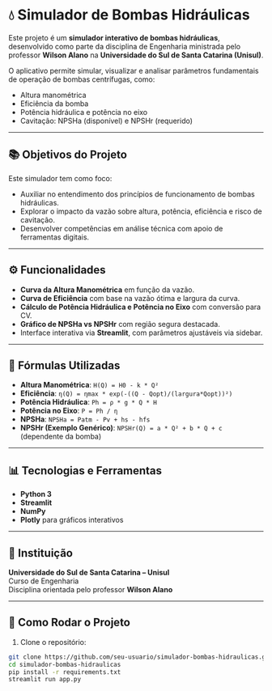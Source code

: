 # 💧 Simulador de Bombas Hidráulicas

Este projeto é um **simulador interativo de bombas hidráulicas**, desenvolvido como parte da disciplina de Engenharia ministrada pelo professor **Wilson Alano** na **Universidade do Sul de Santa Catarina (Unisul)**.

O aplicativo permite simular, visualizar e analisar parâmetros fundamentais de operação de bombas centrífugas, como:

- Altura manométrica
- Eficiência da bomba
- Potência hidráulica e potência no eixo
- Cavitação: NPSHa (disponível) e NPSHr (requerido)

---

## 📚 Objetivos do Projeto

Este simulador tem como foco:

- Auxiliar no entendimento dos princípios de funcionamento de bombas hidráulicas.
- Explorar o impacto da vazão sobre altura, potência, eficiência e risco de cavitação.
- Desenvolver competências em análise técnica com apoio de ferramentas digitais.

---

## ⚙️ Funcionalidades

- **Curva da Altura Manométrica** em função da vazão.
- **Curva de Eficiência** com base na vazão ótima e largura da curva.
- **Cálculo de Potência Hidráulica e Potência no Eixo** com conversão para CV.
- **Gráfico de NPSHa vs NPSHr** com região segura destacada.
- Interface interativa via **Streamlit**, com parâmetros ajustáveis via sidebar.

---

## 🧠 Fórmulas Utilizadas

- **Altura Manométrica**: `H(Q) = H0 - k * Q²`
- **Eficiência**: `η(Q) = ηmax * exp(-((Q - Qopt)/(largura*Qopt))²)`
- **Potência Hidráulica**: `Ph = ρ * g * Q * H`
- **Potência no Eixo**: `P = Ph / η`
- **NPSHa**: `NPSHa = Patm - Pv + hs - hfs`
- **NPSHr (Exemplo Genérico)**: `NPSHr(Q) = a * Q² + b * Q + c` (dependente da bomba)

---

## 📊 Tecnologias e Ferramentas

- **Python 3**
- **Streamlit**
- **NumPy**
- **Plotly** para gráficos interativos

---

## 🏫 Instituição

**Universidade do Sul de Santa Catarina – Unisul**  
Curso de Engenharia  
Disciplina orientada pelo professor **Wilson Alano**

---

## 🚀 Como Rodar o Projeto

1. Clone o repositório:

```bash
git clone https://github.com/seu-usuario/simulador-bombas-hidraulicas.git
cd simulador-bombas-hidraulicas
pip install -r requirements.txt
streamlit run app.py
